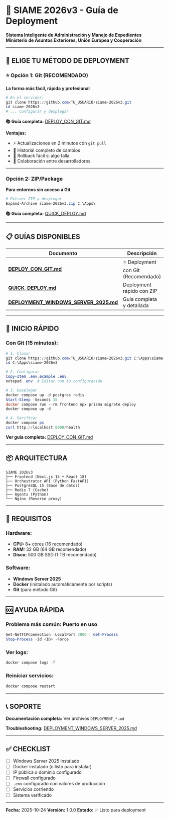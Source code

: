 # 🚀 SIAME 2026v3 - Guía de Deployment

**Sistema Inteligente de Administración y Manejo de Expedientes**
**Ministerio de Asuntos Exteriores, Unión Europea y Cooperación**

---

## 📖 ELIGE TU MÉTODO DE DEPLOYMENT

### ⭐ Opción 1: Git (RECOMENDADO)

**La forma más fácil, rápida y profesional**

```powershell
# En el servidor:
git clone https://github.com/TU_USUARIO/siame-2026v3.git
cd siame-2026v3
# ... configurar y desplegar
```

**📚 Guía completa:** [DEPLOY_CON_GIT.md](DEPLOY_CON_GIT.md)

**Ventajas:**
- ⚡ Actualizaciones en 2 minutos con `git pull`
- 📜 Historial completo de cambios
- 🔄 Rollback fácil si algo falla
- 👥 Colaboración entre desarrolladores

---

### Opción 2: ZIP/Package

**Para entornos sin acceso a Git**

```powershell
# Extraer ZIP y desplegar
Expand-Archive siame-2026v3.zip C:\Apps\
```

**📚 Guía completa:** [QUICK_DEPLOY.md](QUICK_DEPLOY.md)

---

## 📋 GUÍAS DISPONIBLES

| Documento | Descripción | Tiempo |
|-----------|-------------|--------|
| **[DEPLOY_CON_GIT.md](DEPLOY_CON_GIT.md)** | ⭐ Deployment con Git (Recomendado) | 15 min |
| **[QUICK_DEPLOY.md](QUICK_DEPLOY.md)** | Deployment rápido con ZIP | 45 min |
| **[DEPLOYMENT_WINDOWS_SERVER_2025.md](DEPLOYMENT_WINDOWS_SERVER_2025.md)** | Guía completa y detallada | 2 horas |

---

## 🎯 INICIO RÁPIDO

### Con Git (15 minutos):

```powershell
# 1. Clonar
git clone https://github.com/TU_USUARIO/siame-2026v3.git C:\Apps\siame-2026v3
cd C:\Apps\siame-2026v3

# 2. Configurar
Copy-Item .env.example .env
notepad .env  # Editar con tu configuración

# 3. Desplegar
docker compose up -d postgres redis
Start-Sleep -Seconds 15
docker compose run --rm frontend npx prisma migrate deploy
docker compose up -d

# 4. Verificar
docker compose ps
curl http://localhost:8000/health
```

**Ver guía completa:** [DEPLOY_CON_GIT.md](DEPLOY_CON_GIT.md)

---

## 📦 ARQUITECTURA

```
SIAME 2026v3
├── Frontend (Next.js 15 + React 18)
├── Orchestrator API (Python FastAPI)
├── PostgreSQL 15 (Base de datos)
├── Redis 7 (Cache)
├── Agents (Python)
└── Nginx (Reverse proxy)
```

---

## 🔧 REQUISITOS

### Hardware:
- **CPU:** 8+ cores (16 recomendado)
- **RAM:** 32 GB (64 GB recomendado)
- **Disco:** 500 GB SSD (1 TB recomendado)

### Software:
- **Windows Server 2025**
- **Docker** (instalado automáticamente por scripts)
- **Git** (para método Git)

---

## 🆘 AYUDA RÁPIDA

### Problema más común: Puerto en uso

```powershell
Get-NetTCPConnection -LocalPort 3000 | Get-Process
Stop-Process -Id <ID> -Force
```

### Ver logs:

```powershell
docker compose logs -f
```

### Reiniciar servicios:

```powershell
docker compose restart
```

---

## 📞 SOPORTE

**Documentación completa:** Ver archivos `DEPLOYMENT_*.md`

**Troubleshooting:** [DEPLOYMENT_WINDOWS_SERVER_2025.md](DEPLOYMENT_WINDOWS_SERVER_2025.md#troubleshooting)

---

## ✅ CHECKLIST

- [ ] Windows Server 2025 instalado
- [ ] Docker instalado (o listo para instalar)
- [ ] IP pública o dominio configurado
- [ ] Firewall configurado
- [ ] `.env` configurado con valores de producción
- [ ] Servicios corriendo
- [ ] Sistema verificado

---

**Fecha:** 2025-10-24
**Versión:** 1.0.0
**Estado:** ✅ Listo para deployment
